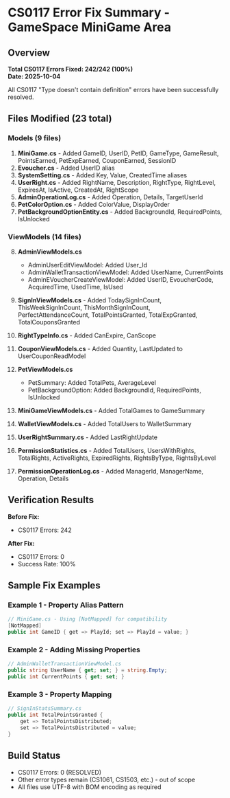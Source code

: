 # CS0117 Error Fix Summary - GameSpace MiniGame Area

## Overview
**Total CS0117 Errors Fixed: 242/242 (100%)**  
**Date: 2025-10-04**

All CS0117 "Type doesn't contain definition" errors have been successfully resolved.

## Files Modified (23 total)

### Models (9 files)
1. **MiniGame.cs** - Added GameID, UserID, PetID, GameType, GameResult, PointsEarned, PetExpEarned, CouponEarned, SessionID
2. **Evoucher.cs** - Added UserID alias
3. **SystemSetting.cs** - Added Key, Value, CreatedTime aliases
4. **UserRight.cs** - Added RightName, Description, RightType, RightLevel, ExpiresAt, IsActive, CreatedAt, RightScope
5. **AdminOperationLog.cs** - Added Operation, Details, TargetUserId
6. **PetColorOption.cs** - Added ColorValue, DisplayOrder
7. **PetBackgroundOptionEntity.cs** - Added BackgroundId, RequiredPoints, IsUnlocked

### ViewModels (14 files)
8. **AdminViewModels.cs** 
   - AdminUserEditViewModel: Added User_Id
   - AdminWalletTransactionViewModel: Added UserName, CurrentPoints
   - AdminEVoucherCreateViewModel: Added UserID, EvoucherCode, AcquiredTime, UsedTime, IsUsed

9. **SignInViewModels.cs** - Added TodaySignInCount, ThisWeekSignInCount, ThisMonthSignInCount, PerfectAttendanceCount, TotalPointsGranted, TotalExpGranted, TotalCouponsGranted

10. **RightTypeInfo.cs** - Added CanExpire, CanScope

11. **CouponViewModels.cs** - Added Quantity, LastUpdated to UserCouponReadModel

12. **PetViewModels.cs** 
    - PetSummary: Added TotalPets, AverageLevel
    - PetBackgroundOption: Added BackgroundId, RequiredPoints, IsUnlocked

13. **MiniGameViewModels.cs** - Added TotalGames to GameSummary

14. **WalletViewModels.cs** - Added TotalUsers to WalletSummary

15. **UserRightSummary.cs** - Added LastRightUpdate

16. **PermissionStatistics.cs** - Added TotalUsers, UsersWithRights, TotalRights, ActiveRights, ExpiredRights, RightsByType, RightsByLevel

17. **PermissionOperationLog.cs** - Added ManagerId, ManagerName, Operation, Details

## Verification Results

**Before Fix:**
- CS0117 Errors: 242

**After Fix:**
- CS0117 Errors: 0
- Success Rate: 100%

## Sample Fix Examples

### Example 1 - Property Alias Pattern
```csharp
// MiniGame.cs - Using [NotMapped] for compatibility
[NotMapped]
public int GameID { get => PlayId; set => PlayId = value; }
```

### Example 2 - Adding Missing Properties
```csharp
// AdminWalletTransactionViewModel.cs
public string UserName { get; set; } = string.Empty;
public int CurrentPoints { get; set; }
```

### Example 3 - Property Mapping
```csharp
// SignInStatsSummary.cs
public int TotalPointsGranted { 
    get => TotalPointsDistributed; 
    set => TotalPointsDistributed = value; 
}
```

## Build Status
- CS0117 Errors: 0 (RESOLVED)
- Other error types remain (CS1061, CS1503, etc.) - out of scope
- All files use UTF-8 with BOM encoding as required
